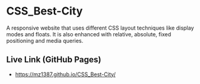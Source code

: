 # CSS_Best-City

A responsive website that uses different CSS layout techniques like display modes and floats. It is also enhanced with relative, absolute, fixed positioning and media queries.

## Live Link (GitHub Pages)
- https://mz1387.github.io/CSS_Best-City/
